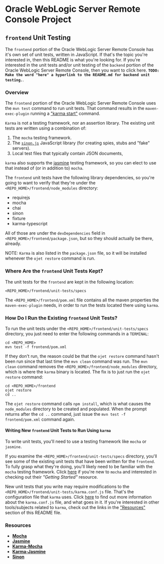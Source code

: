 # Oracle WebLogic Server Remote Console Project 
## ``frontend`` Unit Testing
The ``frontend`` portion of the Oracle WebLogic Server Remote Console has it's own set of unit tests, written in JavaScript. If that's the topic you're interested in, then this README is what you're looking for. If you're interested in the unit tests and/or unit testing of the ``backend`` portion of the Oracle WebLogic Server Remote Console, then you want to click here. __``TODO: Make the word "here" a hyperlink to the README.md for backend unit testing.``__.

### Overview
The ``frontend`` portion of the Oracle WebLogic Server Remote Console uses the `mvn test` command to run unit tests. That command results in the `maven-exec-plugin` running a ["karma start"](https://github.com/karma-runner/karma) command.

``Karma`` is not a testing framework, nor an assertion library. The existing unit tests are written using a combination of:
 1. The ``mocha`` testing framework.
 2. The [``sinon.js``](https://sinonjs.org/) JavaScript library (for creating spies, stubs and "fake" servers).
 3. Local test files that typically contain JSON documents,
 
``karma`` also supports the [jasmine](https://jasmine.github.io/) testing framework, so you can elect to use that instead of (or in addition to) ``mocha``.

The ``frontend`` unit tests have the following library dependencies, so you're going to want to verify that they're under the ``<REPO_HOME>/frontend/node_modules`` directory:
 
* requirejs
* mocha
* chai
* sinon
* fixture
* karma-typescript

All of those are under the ``devDependencies`` field in ``<REPO_HOME>/frontend/package.json``, but so they should actually be there, already.

NOTE: ``Karma`` is also listed in the ``package.json`` file, so it will be installed whenever the `ojet restore` command is run.
 
### Where Are the ``frontend`` Unit Tests Kept?
The unit tests for the ``frontend`` are kept in the following location:
```
<REPO_HOME>/frontend/unit-tests/specs
```
The ``<REPO_HOME>/frontend/pom.xml`` file contains all the maven properties the `maven-exec-plugin` needs, in order to run the tests located there using `karma`.
### How Do I Run the Existing ``frontend`` Unit Tests?
To run the unit tests under the ``<REPO_HOME>/frontend/unit-tests/specs`` directory, you just need to enter the following commands in a ``TERMINAL``:
```
cd <REPO_HOME>
mvn test -f frontend/pom.xml
```
If they don't run, the reason could be that the ``ojet restore`` command hasn't been run since that last time the ``mvn clean`` command was run. The ``mvn clean`` command removes the ``<REPO_HOME>/frontend/node_modules`` directory, which is where the ``karma`` binary is located. The fix is to just run the ``ojet restore`` command:
```
cd <REPO_HOME>/frontend
ojet restore
cd ..
```
The ``ojet restore`` command calls ``npm install``, which is what causes the ``node_modules`` directory to be created and populated. When the prompt returns after the ``cd ..`` command, just issue the ``mvn test -f frontend/pom.xml`` command again.

#### Writing New ``frontend`` Unit Tests to Run Using `karma`
To write unit tests, you'll need to use a testing framework like ``mocha`` or ``jasmine``. 

If you examine the ``<REPO_HOME>/frontend/unit-tests/specs`` directory, you'll see some of the existing unit tests that have been written for the ``frontend``. To fully grasp what they're doing, you'll likely need to be familiar with the ``mocha`` testing framework. Click [here](https://mochajs.org/#getting-started) if you're new to ``mocha`` and interested in checking out their _"Getting Started"_ resource.

New unit tests that you write may require modifications to the ``<REPO_HOME>/frontend/unit-tests/karma.conf.js`` file. That's the configuration file that ``karma`` uses. Click [here](http://karma-runner.github.io/6.3/config/configuration-file.html) to find out more information about the ``karma.conf.js`` file, and what goes in it. If you're interested in other tools/subjects related to ``karma``, check out the links in the ["Resources"](#resources) section of this README file.

### Resources
* [**Mocha**](https://mochajs.org/#getting-started)
* [**Jasmine**](https://jasmine.github.io/pages/getting_started.html)
* [**Karma-Mocha**](https://github.com/karma-runner/karma-mocha)
* [**Karma-Jasmine**](https://github.com/karma-runner/karma-jasmine)
* [**Sinon**](https://sinonjs.org/) 
